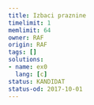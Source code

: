 ```yaml
---
title: Izbaci praznine
timelimit: 1
memlimit: 64
owner: RAF
origin: RAF
tags: []
solutions:
- name: ex0
  lang: [c]
status: KANDIDAT
status-od: 2017-10-01
---
```

